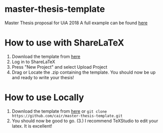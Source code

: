 # master-thesis-template
Master Thesis proposal for UiA 2018
A full example can be found [here](https://arxiv.org/pdf/1801.09597.pdf)

# How to use with ShareLaTeX
1. Download the template from [here](https://github.com/cair/master-thesis-template/archive/master.zip)
2. Log in to ShareLaTeX
3. Press "New Project" and select Upload Project
4. Drag or Locate the .zip containing the template.
You should now be up and ready to write your thesis!

# How to use Locally
1. Download the template from [here](https://github.com/cair/master-thesis-template/archive/master.zip) or `git clone https://github.com/cair/master-thesis-template.git`
2. You should now be good to go.
(3.) I recommend TeXStudio to edit your latex. It is excellent!
